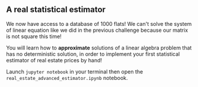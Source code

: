 ## A real statistical estimator

We now have access to a database of 1000 flats! We can't solve the system of linear equation like we did in the previous challenge because our matrix is not square this time!

You will learn how to **approximate** solutions of a linear algebra problem that has no deterministic solution, in order to implement your first statistical estimator of real estate prices by hand!

Launch `jupyter notebook` in your terminal then open the `real_estate_advanced_estimator.ipynb` notebook.
